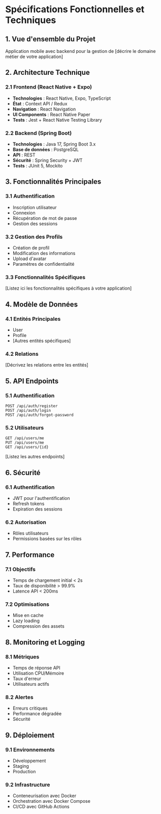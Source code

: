 # Spécifications Fonctionnelles et Techniques

## 1. Vue d'ensemble du Projet
Application mobile avec backend pour la gestion de [décrire le domaine métier de votre application]

## 2. Architecture Technique

### 2.1 Frontend (React Native + Expo)
- **Technologies** : React Native, Expo, TypeScript
- **État** : Context API / Redux
- **Navigation** : React Navigation
- **UI Components** : React Native Paper
- **Tests** : Jest + React Native Testing Library

### 2.2 Backend (Spring Boot)
- **Technologies** : Java 17, Spring Boot 3.x
- **Base de données** : PostgreSQL
- **API** : REST
- **Sécurité** : Spring Security + JWT
- **Tests** : JUnit 5, Mockito

## 3. Fonctionnalités Principales

### 3.1 Authentification
- Inscription utilisateur
- Connexion
- Récupération de mot de passe
- Gestion des sessions

### 3.2 Gestion des Profils
- Création de profil
- Modification des informations
- Upload d'avatar
- Paramètres de confidentialité

### 3.3 Fonctionnalités Spécifiques
[Listez ici les fonctionnalités spécifiques à votre application]

## 4. Modèle de Données

### 4.1 Entités Principales
- User
- Profile
- [Autres entités spécifiques]

### 4.2 Relations
[Décrivez les relations entre les entités]

## 5. API Endpoints

### 5.1 Authentification
```
POST /api/auth/register
POST /api/auth/login
POST /api/auth/forgot-password
```

### 5.2 Utilisateurs
```
GET /api/users/me
PUT /api/users/me
GET /api/users/{id}
```

[Listez les autres endpoints]

## 6. Sécurité

### 6.1 Authentification
- JWT pour l'authentification
- Refresh tokens
- Expiration des sessions

### 6.2 Autorisation
- Rôles utilisateurs
- Permissions basées sur les rôles

## 7. Performance

### 7.1 Objectifs
- Temps de chargement initial < 2s
- Taux de disponibilité > 99.9%
- Latence API < 200ms

### 7.2 Optimisations
- Mise en cache
- Lazy loading
- Compression des assets

## 8. Monitoring et Logging

### 8.1 Métriques
- Temps de réponse API
- Utilisation CPU/Mémoire
- Taux d'erreur
- Utilisateurs actifs

### 8.2 Alertes
- Erreurs critiques
- Performance dégradée
- Sécurité

## 9. Déploiement

### 9.1 Environnements
- Développement
- Staging
- Production

### 9.2 Infrastructure
- Conteneurisation avec Docker
- Orchestration avec Docker Compose
- CI/CD avec GitHub Actions 